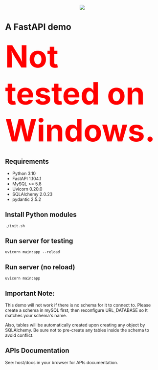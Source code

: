 <p align="center" width="100%">
    <img src="https://fastapi.tiangolo.com/img/logo-margin/logo-teal.png">
    <p style="text-align: center;">
</p>

# A FastAPI demo 

<span style="color:red;font-weight:700;font-size:100px">
    Not tested on Windows.
</span>

## Requirements
- Python 3.10
- FastAPI 1.104.1
- MySQL >= 5.8
- Uvicorn 0.20.0
- SQLAlchemy 2.0.23
- pydantic 2.5.2

## Install Python modules

```shell
./init.sh
```

## Run server for testing

```shell
uvicorn main:app --reload    
```

## Run server (no reload)

```shell
uvicorn main:app
```

## Important Note:

This demo will not work if there is no schema for it to connect to. 
Please create a schema in mySQL first, then reconfigure URL_DATABASE so It matches your schema's name.

Also, tables will be automatically created upon creating any object by SQLAlchemy. Be sure not to pre-create any tables inside the schema to avoid conflict.
## APIs Documentation

See: host/docs in your browser for APIs documentation.